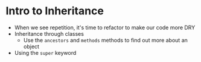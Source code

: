 # Intro to Inheritance

- When we see repetition, it's time to refactor to make our code more DRY
- Inheritance through classes
  - Use the `ancestors` and `methods` methods to find out more about an object 
- Using the `super` keyword
